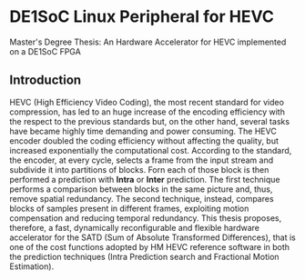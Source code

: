 # DE1SoC Linux Peripheral for HEVC
Master's Degree Thesis: An Hardware Accelerator for HEVC implemented on a DE1SoC FPGA 

## Introduction
HEVC (High Efficiency Video Coding), the most recent standard for video
compression, has led to an huge increase of the encoding efficiency with the
respect to the previous standards but, on the other hand, several tasks have
became highly time demanding and power consuming.
The HEVC encoder doubled the coding efficiency without affecting the quality,
but increased exponentially the computational cost.
According to the standard, the encoder, at every cycle, selects a frame from the
input stream and subdivide it into partitions of blocks.
Forn each of those block is then performed a prediction with **Intra** or
**Inter** prediction. The first technique performs a comparison between
blocks in the same picture and, thus, remove spatial redundancy.
The second technique, instead, compares blocks of samples present in different
frames, exploiting motion compensation and reducing temporal redundancy.
This thesis proposes, therefore, a fast, dynamically reconfigurable and flexible
hardware accelerator for the SATD (Sum of Absolute Transformed Differences),
that is one of the cost functions adopted by HM HEVC reference software in both
the prediction techniques (Intra Prediction search and Fractional Motion
Estimation).

